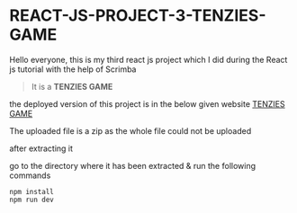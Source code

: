 # REACT-JS-PROJECT-3-TENZIES-GAME

Hello everyone, this is my third react js project which I did during the React js tutorial with the help of Scrimba

> It is a **TENZIES GAME** 

the deployed version of this project is in the below given website
[TENZIES GAME](https://nimble-buttercream-ac7387.netlify.app/)


The uploaded file is a zip as the whole file could not be uploaded

after extracting it 


go to the directory where it has been extracted & run the following commands


```
npm install
npm run dev
```
